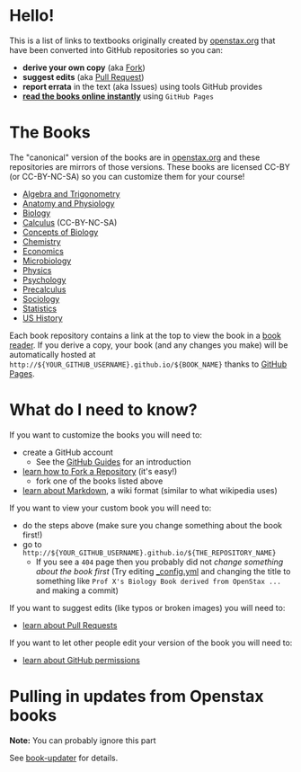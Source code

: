 # Hello!

This is a list of links to textbooks originally created by [openstax.org](http://openstax.org) that have been converted into GitHub repositories so you can:

- **derive your own copy** (aka [Fork](https://help.github.com/articles/fork-a-repo/))
- **suggest edits** (aka [Pull Request](https://help.github.com/articles/proposing-changes-to-a-project-with-pull-requests/))
- **report errata** in the text (aka Issues) using tools GitHub provides
- **[read the books online instantly](http://philschatz.com/books/)** using `GitHub Pages`

# The Books

The "canonical" version of the books are in [openstax.org](http://openstax.org) and these repositories are mirrors of those versions. These books are licensed CC-BY (or CC-BY-NC-SA) so you can customize them for your course!

- [Algebra and Trigonometry](https://github.com/philschatz/algebra-trigonometry-book)
- [Anatomy and Physiology](https://github.com/philschatz/anatomy-book)
- [Biology](https://github.com/philschatz/biology-book)
- [Calculus](https://github.com/philschatz/calculus-book) (CC-BY-NC-SA)
- [Concepts of Biology](https://github.com/philschatz/biology-concepts-book)
- [Chemistry](https://github.com/philschatz/chemistry-book)
- [Economics](https://github.com/philschatz/economics-book)
- [Microbiology](https://github.com/philschatz/microbiology-book)
- [Physics](https://github.com/philschatz/physics-book)
- [Psychology](https://github.com/philschatz/psychology-book)
- [Precalculus](https://github.com/philschatz/precalculus-book)
- [Sociology](https://github.com/philschatz/sociology-book)
- [Statistics](https://github.com/philschatz/statistics-book)
- [US History](https://github.com/philschatz/us-history-book)

Each book repository contains a link at the top to view the book in a [book reader](http://philschatz.com/books). If you derive a copy, your book (and any changes you make) will be automatically hosted at `http://${YOUR_GITHUB_USERNAME}.github.io/${BOOK_NAME}` thanks to [GitHub Pages](https://pages.github.com/).

# What do I need to know?

If you want to customize the books you will need to:

- create a GitHub account
  - See the [GitHub Guides](https://guides.github.com/) for an introduction
- [learn how to Fork a Repository](https://guides.github.com/activities/forking/) (it's easy!)
  - fork one of the books listed above
- [learn about Markdown](https://guides.github.com/features/mastering-markdown/), a wiki format (similar to what wikipedia uses)

If you want to view your custom book you will need to:

- do the steps above (make sure you change something about the book first!)
- go to `http://${YOUR_GITHUB_USERNAME}.github.io/${THE_REPOSITORY_NAME}`
  - If you see a `404` page then you probably did not _change something about the book first_ (Try editing [_config.yml](./config.yml) and changing the title to something like `Prof X's Biology Book derived from OpenStax ...` and making a commit)

If you want to suggest edits (like typos or broken images) you will need to:

- [learn about Pull Requests](https://help.github.com/articles/proposing-changes-to-a-project-with-pull-requests/)

If you want to let other people edit your version of the book you will need to:

- [learn about GitHub permissions](https://help.github.com/articles/permission-levels-for-a-user-account-repository/)


# Pulling in updates from Openstax books

**Note:** You can probably ignore this part

See [book-updater](https://github.com/philschatz/book-updater) for details.
